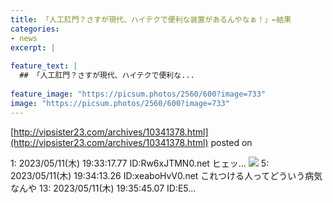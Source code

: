 ```yaml
---
title: 「人工肛門？さすが現代、ハイテクで便利な装置があるんやなぁ！」←結果
categories:
- news
excerpt: |
  
feature_text: |
  ## 「人工肛門？さすが現代、ハイテクで便利な...
  
feature_image: "https://picsum.photos/2560/600?image=733"
image: "https://picsum.photos/2560/600?image=733"
---
```


[http://vipsister23.com/archives/10341378.html](http://vipsister23.com/archives/10341378.html)
posted on 

<!--more-->

1: 2023/05/11(木) 19:33:17.77 ID:Rw6xJTMN0.net ヒェッ… ![](https://livedoor.blogimg.jp/vipsister23/imgs/c/5/c5a442aa.jpg) 5: 2023/05/11(木) 19:34:13.26 ID:xeaboHvV0.net これつける人ってどういう病気なんや 13: 2023/05/11(木) 19:35:45.07 ID:E5...
